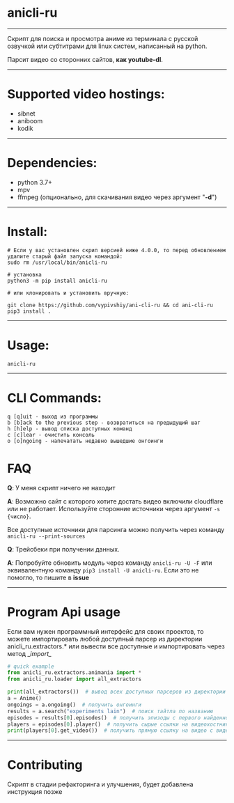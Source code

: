 # anicli-ru
___
Скрипт для поиска и просмотра аниме из терминала с русской озвучкой или субтитрами для linux систем, 
написанный на python.

Парсит видео со сторонних сайтов, **как youtube-dl**.
___
# Supported video hostings:
* sibnet
* aniboom
* kodik
---
# Dependencies:
* python 3.7+
* mpv
* ffmpeg (опционально, для скачивания видео через аргумент "**-d**")
___
# Install:
```
# Если у вас установлен скрип версией ниже 4.0.0, то перед обновлением удалите старый файл запуска командой:
sudo rm /usr/local/bin/anicli-ru

# установка 
python3 -m pip install anicli-ru

# или клонировать и установить вручную:

git clone https://github.com/vypivshiy/ani-cli-ru && cd ani-cli-ru
pip3 install .
```
___
# Usage:
`anicli-ru`
___
# CLI Commands:
```
q [q]uit - выход из программы
b [b]ack to the previous step - возвратиться на предыдущий шаг
h [h]elp - вывод списка доступных команд
c [c]lear - очистить консоль
o [o]ngoing - напечатать недавно вышедшие онгоинги
```
# FAQ
**Q**: У меня скрипт ничего не находит

**A**: Возможно сайт с которого хотите достать видео включили cloudflare или не работает. 
Используйте сторонние источники через аргумент `-s {число}`. 

Все доступные источники для парсинга можно получить через команду 
`anicli-ru --print-sources`


**Q**: Трейсбеки при получении данных.

**A**: Попробуйте обновить модуль через команду `anicli-ru -U -F` или эквивалентную команду `pip3 install -U anicli-ru`. 
Если это не помогло, то пишите в **issue**

---
# Program Api usage
Если вам нужен программный интерфейс для своих проектов, то можете импортировать любой доступный 
парсер из директории anicli_ru.extractors.* или вывести все доступные и импортировать через метод __import\__
```python
# quick example
from anicli_ru.extractors.animania import *
from anicli_ru.loader import all_extractors

print(all_extractors())  # вывод всех доступных парсеров из директории extractors
a = Anime()
ongoings = a.ongoing()  # получить онгоинги
results = a.search("experiments lain")  # поиск тайтла по названию
episodes = results[0].episodes()  # получить эпизоды с первого найденного тайтла
players = episodes[0].player()  # получить сырые ссылки на видеохостниги (не прямую ссылку на видео)
print(players[0].get_video())  # получить прямую ссылку на видео с видеохостинга для плеера
```
---
# Contributing

Скрипт в стадии рефакторинга и улучшения, будет добавлена инструкция позже
